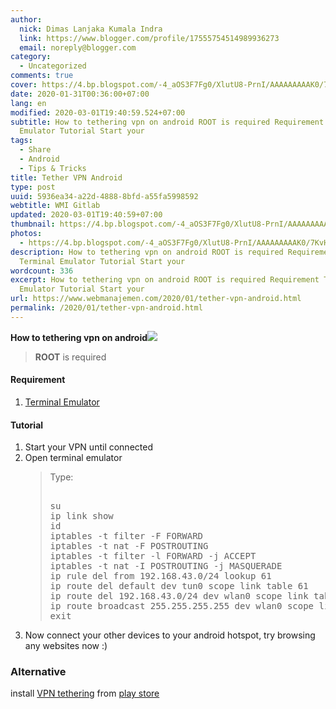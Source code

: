 ```yaml
---
author:
  nick: Dimas Lanjaka Kumala Indra
  link: https://www.blogger.com/profile/17555754514989936273
  email: noreply@blogger.com
category:
  - Uncategorized
comments: true
cover: https://4.bp.blogspot.com/-4_aOS3F7Fg0/XlutU8-PrnI/AAAAAAAAAK0/7KvHUpX78WQw8a-2MYQjo-P1Oq9Mv1zTACLcBGAsYHQ/s1600/imgingest-2117968900021071073.png
date: 2020-01-31T00:36:00+07:00
lang: en
modified: 2020-03-01T19:40:59.524+07:00
subtitle: How to tethering vpn on android ROOT is required Requirement Terminal
  Emulator Tutorial Start your
tags:
  - Share
  - Android
  - Tips & Tricks
title: Tether VPN Android
type: post
uuid: 5936ea34-a22d-4888-8bfd-a55fa5998592
webtitle: WMI Gitlab
updated: 2020-03-01T19:40:59+07:00
thumbnail: https://4.bp.blogspot.com/-4_aOS3F7Fg0/XlutU8-PrnI/AAAAAAAAAK0/7KvHUpX78WQw8a-2MYQjo-P1Oq9Mv1zTACLcBGAsYHQ/s1600/imgingest-2117968900021071073.png
photos:
  - https://4.bp.blogspot.com/-4_aOS3F7Fg0/XlutU8-PrnI/AAAAAAAAAK0/7KvHUpX78WQw8a-2MYQjo-P1Oq9Mv1zTACLcBGAsYHQ/s1600/imgingest-2117968900021071073.png
description: How to tethering vpn on android ROOT is required Requirement
  Terminal Emulator Tutorial Start your
wordcount: 336
excerpt: How to tethering vpn on android ROOT is required Requirement Terminal
  Emulator Tutorial Start your
url: https://www.webmanajemen.com/2020/01/tether-vpn-android.html
permalink: /2020/01/tether-vpn-android.html
---
```


<div dir="ltr" style="text-align: left;" trbidi="on">  <b>How to tethering vpn on android</b><a href="https://4.bp.blogspot.com/-4_aOS3F7Fg0/XlutU8-PrnI/AAAAAAAAAK0/7KvHUpX78WQw8a-2MYQjo-P1Oq9Mv1zTACLcBGAsYHQ/s1600/imgingest-2117968900021071073.png" imageanchor="1" rel="noopener noreferer nofollow"><img border="0" src="https://4.bp.blogspot.com/-4_aOS3F7Fg0/XlutU8-PrnI/AAAAAAAAAK0/7KvHUpX78WQw8a-2MYQjo-P1Oq9Mv1zTACLcBGAsYHQ/s1600/imgingest-2117968900021071073.png" data-original-width="300" data-original-height="300"></a>  <br>  <blockquote>    <b>ROOT</b> is required</blockquote>  <h4 style="text-align: left;">    Requirement</h4>  <div style="text-align: left;">  </div>  <ol style="text-align: left;">    <li><a href="https://play.google.com/store/apps/details?id=jackpal.androidterm&amp;hl=in" rel="noopener noreferer nofollow" target="_blank">Terminal Emulator</a></li>  </ol>  <h4 style="text-align: left;">    Tutorial</h4>  <div style="text-align: left;">  </div>  <ol style="text-align: left;">    <li>Start your VPN until connected</li>    <li>Open terminal emulator</li>   <blockquote>    Type:<br>    <pre><br>su<br>ip link show<br>id<br>iptables -t filter -F FORWARD<br>iptables -t nat -F POSTROUTING<br>iptables -t filter -l FORWARD -j ACCEPT<br>iptables -t nat -I POSTROUTING -j MASQUERADE<br>ip rule del from 192.168.43.0/24 lookup 61<br>ip route del default dev tun0 scope link table 61<br>ip route del 192.168.43.0/24 dev wlan0 scope link table 61<br>ip route broadcast 255.255.255.255 dev wlan0 scope link table 61<br>exit<br></pre>  </blockquote>  <li>Now connect your other devices to your android hotspot, try browsing any websites now :)</li></ol><h3>Alternative</h3><p>  install <a href="https://play.google.com/store/apps/details?id=com.ardadem.vpntethering&amp;hl=en" target="_blank" rel="noopener noreferer nofollow">VPN tethering</a> from <a href="https://play.google.com/store/apps/details?id=com.ardadem.vpntethering&amp;hl=en" target="_blank" rel="noopener noreferer nofollow">play store</a></p></div>